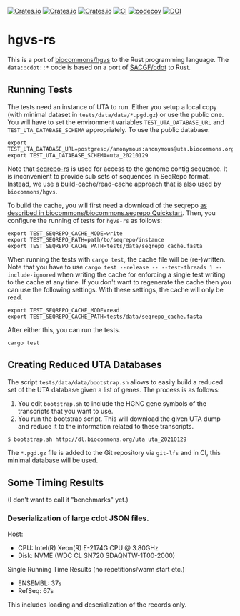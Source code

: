 [![Crates.io](https://img.shields.io/crates/d/hgvs.svg)](https://crates.io/crates/hgvs)
[![Crates.io](https://img.shields.io/crates/v/hgvs.svg)](https://crates.io/crates/hgvs)
[![Crates.io](https://img.shields.io/crates/l/hgvs.svg)](https://crates.io/crates/hgvs)
[![CI](https://github.com/bihealth/hgvs-rs/actions/workflows/rust.yml/badge.svg)](https://github.com/bihealth/hgvs-rs/actions/workflows/rust.yml)
[![codecov](https://codecov.io/gh/bihealth/hgvs-rs/branch/main/graph/badge.svg?token=aZchhLWdzt)](https://codecov.io/gh/bihealth/hgvs-rs)
[![DOI](https://zenodo.org/badge/601272076.svg)](https://zenodo.org/badge/latestdoi/601272076)

# hgvs-rs

This is a port of [biocommons/hgvs](https://github.com/biocommons/hgvs) to the Rust programming language.
The `data::cdot::*` code is based on a port of  [SACGF/cdot](https://github.com/SACGF/cdot) to Rust.

## Running Tests

The tests need an instance of UTA to run.
Either you setup a local copy (with minimal dataset in `tests/data/data/*.pgd.gz`) or use the public one.
You will have to set the environment variables `TEST_UTA_DATABASE_URL` and `TEST_UTA_DATABASE_SCHEMA` appropriately.
To use the public database:

```
export TEST_UTA_DATABASE_URL=postgres://anonymous:anonymous@uta.biocommons.org:/uta
export TEST_UTA_DATABASE_SCHEMA=uta_20210129
```

Note that [seqrepo-rs](https://github.com/bihealth/seqrepo-rs) is used for access to the genome contig sequence.
It is inconvenient to provide sub sets of sequences in SeqRepo format.
Instead, we use a build-cache/read-cache approach that is also used by `biocommons/hgvs`.

To build the cache, you will first need a download of the seqrepo [as described in biocommons/biocommons.seqrepo Quickstart](https://github.com/biocommons/biocommons.seqrepo#quick-start).
Then, you configure the running of tests for `hgvs-rs` as follows:

```
export TEST_SEQREPO_CACHE_MODE=write
export TEST_SEQREPO_PATH=path/to/seqrepo/instance
export TEST_SEQREPO_CACHE_PATH=tests/data/seqrepo_cache.fasta
```

When running the tests with `cargo test`, the cache file will be (re-)written.
Note that you have to use `cargo test --release -- --test-threads 1 --include-ignored` when writing the cache for enforcing a single test writing to the cache at any time.
If you don't want to regenerate the cache then you can use the following settings.
With these settings, the cache will only be read.

```
export TEST_SEQREPO_CACHE_MODE=read
export TEST_SEQREPO_CACHE_PATH=tests/data/seqrepo_cache.fasta
```

After either this, you can run the tests.

```
cargo test
```

## Creating Reduced UTA Databases

The script `tests/data/data/bootstrap.sh` allows to easily build a reduced set of the UTA database given a list of genes.
The process is as follows:

1. You edit `bootstrap.sh` to include the HGNC gene symbols of the transcripts that you want to use.
2. You run the bootstrap script.
   This will download the given UTA dump and reduce it to the information related to these transcripts.

```
$ bootstrap.sh http://dl.biocommons.org/uta uta_20210129
```

The `*.pgd.gz` file is added to the Git repository via `git-lfs` and in CI, this minimal database will be used.

## Some Timing Results

(I don't want to call it "benchmarks" yet.)

### Deserialization of large cdot JSON files.

Host:

- CPU: Intel(R) Xeon(R) E-2174G CPU @ 3.80GHz
- Disk: NVME (WDC CL SN720 SDAQNTW-1T00-2000)

Single Running Time Results (no repetitions/warm start etc.)

- ENSEMBL: 37s
- RefSeq: 67s

This includes loading and deserialization of the records only.
